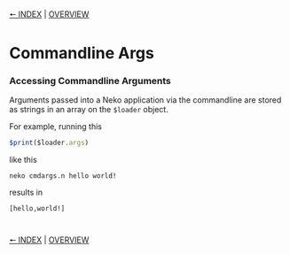 [🠔 INDEX](index.md) | [OVERVIEW](overview.md)
#

# Commandline Args

### Accessing Commandline Arguments

Arguments passed into a Neko application via the commandline are stored as strings in an array on the `$loader` object.

For example, running this

```js
$print($loader.args)
```

like this

    neko cmdargs.n hello world!

results in

    [hello,world!]

#

[🠔 INDEX](index.md) | [OVERVIEW](overview.md)